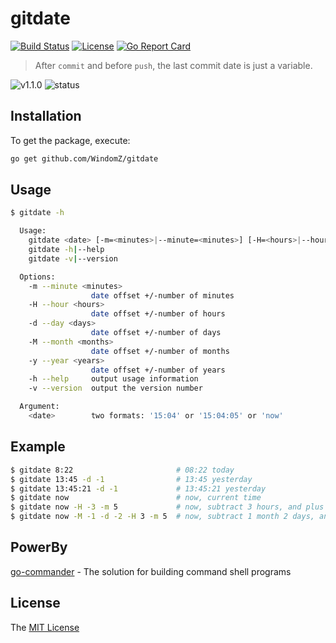 # gitdate
[![Build Status](https://travis-ci.org/WindomZ/gitdate.svg?branch=master)](https://travis-ci.org/WindomZ/gitdate)
[![License](https://img.shields.io/badge/license-MIT-green.svg)](https://opensource.org/licenses/MIT)
[![Go Report Card](https://goreportcard.com/badge/github.com/WindomZ/gitdate)](https://goreportcard.com/report/github.com/WindomZ/gitdate)

> After `commit` and before `push`, the last commit date is just a variable.

![v1.1.0](https://img.shields.io/badge/version-v1.1.0-blue.svg)
![status](https://img.shields.io/badge/status-stable-green.svg)

## Installation

To get the package, execute:

```bash
go get github.com/WindomZ/gitdate
```

## Usage
```bash
$ gitdate -h

  Usage:
    gitdate <date> [-m=<minutes>|--minute=<minutes>] [-H=<hours>|--hour=<hours>] [-d=<days>|--day=<days>] [-M=<months>|--month=<months>] [-y=<years>|--year=<years>]
    gitdate -h|--help
    gitdate -v|--version

  Options:
    -m --minute <minutes>
                  date offset +/-number of minutes
    -H --hour <hours>
                  date offset +/-number of hours
    -d --day <days>
                  date offset +/-number of days
    -M --month <months>
                  date offset +/-number of months
    -y --year <years>
                  date offset +/-number of years
    -h --help     output usage information
    -v --version  output the version number

  Argument:
    <date>        two formats: '15:04' or '15:04:05' or 'now'
```

## Example
```bash
$ gitdate 8:22                       # 08:22 today
$ gitdate 13:45 -d -1                # 13:45 yesterday
$ gitdate 13:45:21 -d -1             # 13:45:21 yesterday
$ gitdate now                        # now, current time
$ gitdate now -H -3 -m 5             # now, subtract 3 hours, and plus 5 minutes
$ gitdate now -M -1 -d -2 -H 3 -m 5  # now, subtract 1 month 2 days, and plus 3 hours 5 minutes
```

## PowerBy

[go-commander](https://github.com/WindomZ/go-commander) - The solution for building command shell programs

## License

The [MIT License](https://github.com/WindomZ/gitdate/blob/dev/LICENSE)
